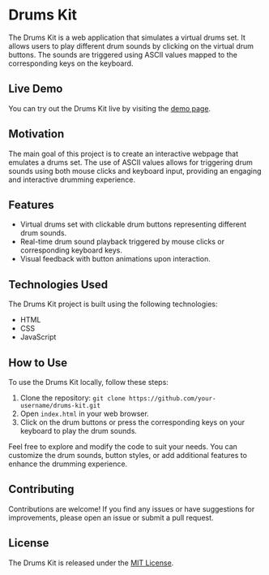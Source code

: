 # Drums Kit

The Drums Kit is a web application that simulates a virtual drums set. It allows users to play different drum sounds by clicking on the virtual drum buttons. The sounds are triggered using ASCII values mapped to the corresponding keys on the keyboard.

## Live Demo

You can try out the Drums Kit live by visiting the [demo page](https://your-demo-page-url.com).

## Motivation

The main goal of this project is to create an interactive webpage that emulates a drums set. The use of ASCII values allows for triggering drum sounds using both mouse clicks and keyboard input, providing an engaging and interactive drumming experience.

## Features

- Virtual drums set with clickable drum buttons representing different drum sounds.
- Real-time drum sound playback triggered by mouse clicks or corresponding keyboard keys.
- Visual feedback with button animations upon interaction.

## Technologies Used

The Drums Kit project is built using the following technologies:

- HTML
- CSS
- JavaScript

## How to Use

To use the Drums Kit locally, follow these steps:

1. Clone the repository: `git clone https://github.com/your-username/drums-kit.git`
2. Open `index.html` in your web browser.
3. Click on the drum buttons or press the corresponding keys on your keyboard to play the drum sounds.

Feel free to explore and modify the code to suit your needs. You can customize the drum sounds, button styles, or add additional features to enhance the drumming experience.

## Contributing

Contributions are welcome! If you find any issues or have suggestions for improvements, please open an issue or submit a pull request.

## License

The Drums Kit is released under the [MIT License](https://opensource.org/licenses/MIT).
